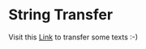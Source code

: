 # String Transfer
Visit this <a href="https://vish01.github.io/String-Transfer/">Link</a> to transfer some texts :-)
